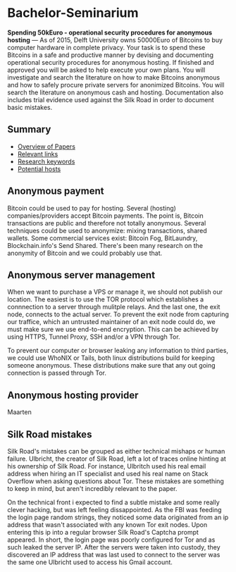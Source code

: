 # Bachelor-Seminarium

**Spending 50kEuro - operational security procedures for anonymous hosting** — As of 2015, Delft University owns 50000Euro of Bitcoins to buy computer hardware in complete privacy. Your task is to spend these Bitcoins in a safe and productive manner by devising and documenting operational security procedures for anonymous hosting. If finished and approved you will be asked to help execute your own plans. You will investigate and search the literature on how to make Bitcoins anonymous and how to safely procure private servers for anonimized Bitcoins. You will search the literature on anonymous cash and hosting. Documentation also includes trial evidence used against the Silk Road in order to document basic mistakes.

## Summary
 - [Overview of Papers](Overview.md)
 - [Relevant links](Links.md)
 - [Research keywords](Keywords.md)
 - [Potential hosts](Hosts.md)


## Anonymous payment
Bitcoin could be used to pay for hosting. Several (hosting) companies/providers accept Bitcoin payments. The point is, Bitcoin transactions are public and therefore not totally anonymous. Several techniques could be used to anonymize: mixing transactions, shared wallets. Some commercial services exist: Bitcoin Fog, BitLaundry, Blockchain.info's Send Shared. There's been many research on the anonymity of Bitcoin and we could probably use that. 

## Anonymous server management
When we want to purchase a VPS or manage it, we should not publish our location. The easiest is to use the TOR protocol which establishes a connnection to a server through mulitple relays. And the last one, the exit node, connects to the actual server. To prevent the exit node from capturing our traffice, which an untrusted maintainer of an exit node could do, we must make sure we use end-to-end encryption. This can be achieved by using HTTPS, Tunnel Proxy, SSH and/or a VPN through Tor.

To prevent our computer or browser leaking any information to third parties, we could use WhoNIX or Tails, both linux distributions build for keeping someone anonymous. These distributions make sure that any out going connection is passed through Tor.

## Anonymous hosting provider
Maarten

## Silk Road mistakes
Silk Road's mistakes can be grouped as either technical mishaps or human failure. Ulbricht, the creator of Silk Road, left a lot of traces online hinting at his ownership of Silk Road. For instance, Ulbritch used his real email address when hiring an IT specialist and used his real name on Stack Overflow when asking questions about Tor. These mistakes are something to keep in mind, but aren't incredibly relevant to the paper.

On the technical front i expected to find a subtle mistake and some really clever hacking, but was left feeling dissappointed. As the FBI was feeding the login page random strings, they noticed some data originated from an ip address that wasn't associated with any known Tor exit nodes. Upon entering this ip into a regular browser Silk Road's Captcha prompt appeared. In short, the login page was poorly configured for Tor and as such leaked the server IP. After the servers were taken into custody, they discovered an IP address that was last used to connect to the server was the same one Ulbricht used to access his Gmail account. 

